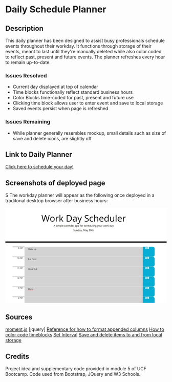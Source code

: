 # Daily Schedule Planner

## Description
This daily planner has been designed to assist busy professionals schedule events throughout their workday. 
It functions through storage of their events, meant to last until they're manually deleted while also color coded
to reflect past, present and future events. The planner refreshes every hour to remain up-to-date. 

### Issues Resolved
* Current day displayed at top of calendar
* Time blocks functionally reflect standard business hours
* Color Blocks time-coded for past, present and future use
* Clicking time block allows user to enter event and save to local storage
* Saved events persist when page is refreshed

### Issues Remaining
* While planner generally resembles mockup, small details such as size of save and delete icons, are slightly off

## Link to Daily Planner

[Click here to schedule your day!](https://jk1956.github.io/Daily-Planner/)

## Screenshots of deployed page
S
The workday planner will appear as the following once deployed in a traditonal desktop browser after business hours:

![Home page](develop/homepage.JPG)

## Sources

[moment.js](https://momentjs.com/)
[jquery]
[Reference for how to format appended columns](https://getbootstrap.com/docs/5.0/layout/columns/)
[How to color code timeblocks](https://stackoverflow.com/questions/59995703/trying-to-change-background-color-based-off-if-the-hour-is-in-the-past-current)
[Set Interval](https://www.w3schools.com/jsref/met_win_setinterval.asp)
[Save and delete items to and from local storage](https://blog.logrocket.com/localstorage-javascript-complete-guide/#setitem)

## Credits

Project idea and supplementary code provided in module 5 of UCF Bootcamp. Code used from Bootstrap, JQuery and W3 Schools.